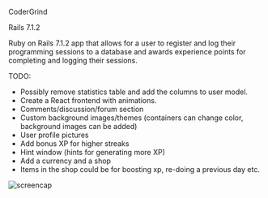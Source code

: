 CoderGrind

Rails 7.1.2

Ruby on Rails 7.1.2 app that allows for a user to register and log their programming
sessions to a database and awards experience points for completing and logging their sessions.

TODO:

- Possibly remove statistics table and add the columns to user model.
- Create a React frontend with animations. 
- Comments/discussion/forum section
- Custom background images/themes (containers can change color, background images can be added)
- User profile pictures
- Add bonus XP for higher streaks
- Hint window (hints for generating more XP)
- Add a currency and a shop
- Items in the shop could be for boosting xp, re-doing a previous day etc.

![screencap](https://github.com/daedalussolutions/CoderGrind/assets/119969921/21933254-998c-439a-b9e8-dd3e0bf2c72f)
